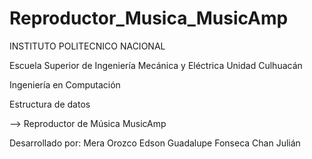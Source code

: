# Reproductor_Musica_MusicAmp

INSTITUTO POLITECNICO NACIONAL

Escuela Superior de Ingeniería Mecánica y Eléctrica
Unidad Culhuacán

Ingeniería en Computación

Estructura de datos

--> Reproductor de Música MusicAmp

Desarrollado por:
Mera Orozco Edson Guadalupe
Fonseca Chan Julián
